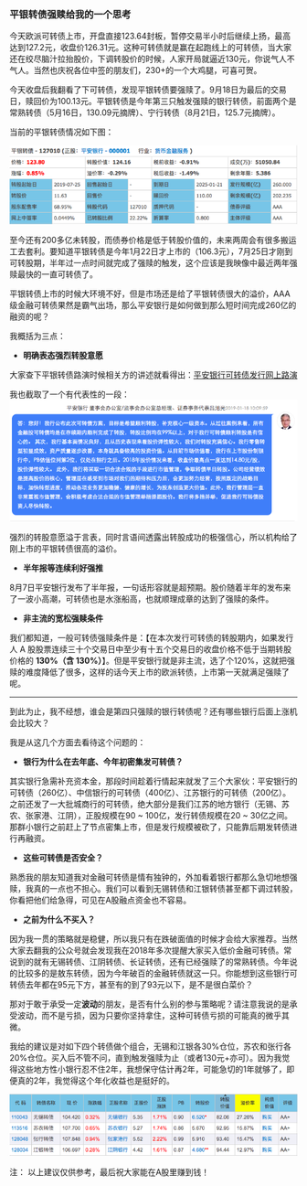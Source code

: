 ### 平银转债强赎给我的一个思考

今天欧派可转债上市，开盘直接123.64封板，暂停交易半小时后继续上扬，最高达到127.2元，收盘价126.31元。这种可转债就是赢在起跑线上的可转债，当大家还在绞尽脑汁拉抬股价，下调转股价的时候，人家开局就逼近130元，你说气人不气人。当然也庆祝各位中签的朋友们，230+的一个大鸡腿，可喜可贺。

今天收盘后我翻看了下可转债，发现平银转债要强赎了。9月18日为最后的交易日，赎回价为100.13元。平银转债是今年第三只触发强赎的银行转债，前面两个是常熟转债（5月16日，130.09元摘牌）、宁行转债（8月21日，125.7元摘牌）。

当前的平银转债情况如下图：

![平银转债](../img/pyzz-think-1.png)

至今还有200多亿未转股，而债券价格是低于转股价值的，未来两周会有很多搬运工去套利。要知道平银转债是今年1月22日才上市的（106.3元），7月25日才刚到可转股期，半年过一点时间就完成了强赎的触发，这个应该是我映像中最近两年强赎最快的一直可转债了。

平银转债上市的时候大环境不好，但是市场还是给了平银转债很大的溢价，AAA级金融可转债果然是霸气出场，那么平安银行是如何做到那么短时间完成260亿的融资的呢？

我概括为三点：
- **明确表态强烈转股意愿**

大家查下平银转债路演时候相关方的讲述就看得出：[平安银行可转债发行网上路演](http://rs.p5w.net/html/86984.shtml)

我也截取了一个有代表性的一段：
![路演截图](../img/pyzz-think-2.png)

强烈的转股意愿溢于言表，同时言语间透露出转股成功的极强信心，所以机构给了刚上市的平银转债很高的溢价。

- **半年报等连续利好强推**

8月7日平安银行发布了半年报，一句话形容就是超预期。股价随着半年的发布来了一波小高潮，可转债也是水涨船高，也就顺理成章的达到了强赎的条件。

- **非主流的宽松强赎条件**

我们都知道，一般可转债强赎条件是：【在本次发行可转债的转股期内，如果发行人 A 股股票连续三十个交易日中至少有十五个交易日的收盘价格不低于当期转股价格的 **130%（含 130%）**】。但是平安银行就是非主流，选了个120%，这就把强赎的难度降低了很多，这样的话今天上市的欧派转债，上市第一天就满足强赎了呢。

---

到此为止，我不经想，谁会是第四只强赎的银行转债呢？还有哪些银行后面上涨机会比较大？

我是从这几个方面去看待这个问题的：

- **银行为什么在去年底、今年初密集发可转债？**

其实银行急需补充资本金，那段时间趁着行情起来就发了三个大家伙：平安银行的可转债（260亿）、中信银行的可转债（400亿）、江苏银行的可转债（200亿）。之前还发了一大批城商行的可转债，绝大部分是我们江苏的地方银行（无锡、苏农、张家港、江阴），正股规模在90 ~ 100亿，发行转债规模在20 ~ 30亿之间。那群小银行之前赶上了节点密集上市，但是发行规模被砍了，只能靠后期发转债进行再融资。

- **这些可转债是否安全？**

熟悉我的朋友知道我对金融可转债是情有独钟的，外加看着银行都那么急切地想强赎，我真的一点也不担心。我们可以看到无锡转债和江银转债甚至都下调过转股，你看把他们给急得，可见在A股融点资金也不容易。

- **之前为什么不买入？**

因为我一贯的策略就是稳健，所以我只有在跌破面值的时候才会给大家推荐。当然大家去翻我的公众号就会发现我在2018年多次提醒大家买入低价金融可转债。常说到的就有无锡转债、江阴转债、长证转债，还有已经强赎了的常熟转债。今年说的比较多的是敖东转债，因为今年破百的金融转债就这一只。你能想到这些银行可转债去年都在95元下方，甚至有的到了93元以下，是不是很白菜价？

那对于敢于承受一定**波动**的朋友，是否有什么别的参与策略呢？请注意我说的是承受波动，而不是亏损，因为只要你坚持拿住，这种可转债亏损的可能真的微乎其微。

我给的建议是对如下四个转债做个组合，无锡和江银各30%仓位，苏农和张行各20%仓位。买入后不管不问，直到触发强赎为止（或者130元+亦可）。因为我觉得这些地方性小银行忍不住2年，我想保守估计再2年，可能急切的1年就够了，即便真的2年，我觉得这个年化收益也是挺好的。

![江苏4行](../img/pyzz-think-3.png)

注： 以上建议仅供参考，最后祝大家能在A股里赚到钱！